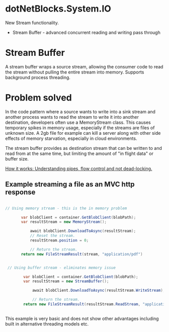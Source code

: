 ﻿# dotNetBlocks.System.IO

New Stream functionality.

* Stream Buffer - advanced concurrent reading and writing pass through


# Stream Buffer
A stream buffer wraps a source stream, allowing the consumer code to read the stream without pulling the entire stream into memory. Supports background process threading.
# Problem solved
In the code pattern where a source wants to write into a sink stream and another process wants to read the stream to write it into another destination, developers often use a MemoryStream class.
This causes temporary spikes in memory usage, especially if the streams are files of unknown size. A 2gb file for example can kill a server along with other side effects of memory starvation, especially in cloud environments.

The stream buffer provides as destination stream that can be written to and read from at the same time, but limiting the amount of "in flight data" or buffer size.

[How it works: Understanding pipes, flow control and not dead-locking.](https://learn.microsoft.com/en-us/dotnet/standard/io/pipelines#backpressure-and-flow-control)

## Example streaming a file as an MVC http response

 ```c#

 // Using memory stream - this is the in memory problem

        var blobClient = container.GetBlobClient(blobPath);
        var resultStream = new MemoryStream();

            await blobClient.DownloadToAsync(resultStream);
            // Reset the stream.
            resultStream.position = 0;

            // Return the stream.
        return new FileStreamResult(stream, "application/pdf")
 
 ```

```c#

 // Using buffer stream - eliminates memory issue

        var blobClient = container.GetBlobClient(blobPath);
        var resultStream = new StreamBuffer();

            await blobClient.DownloadToAsync(resultStream.WriteStream);

            // Return the stream.
        return new FileStreamResult(resultStream.ReadStream, "application/pdf")
 
 ```


 This example is very basic and does not show other advantages including built in alternative threading models etc.
